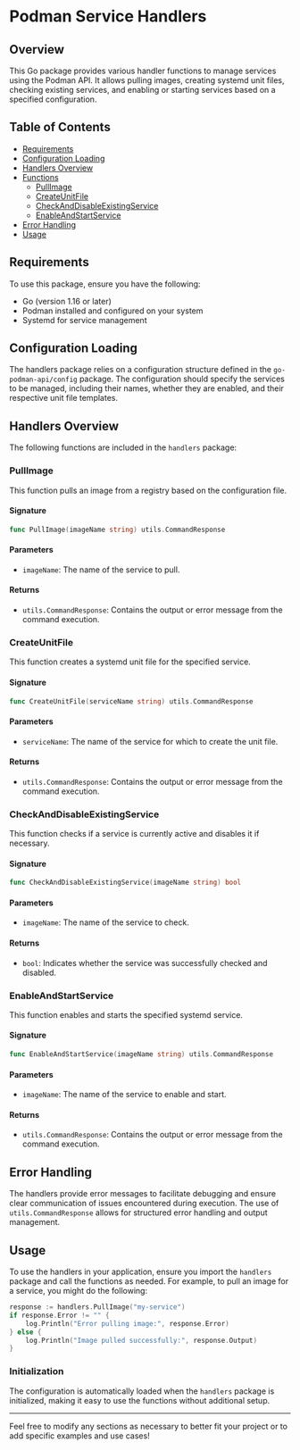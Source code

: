 # Podman Service Handlers

## Overview

This Go package provides various handler functions to manage services using the Podman API. It allows pulling images, creating systemd unit files, checking existing services, and enabling or starting services based on a specified configuration.

## Table of Contents

- [Requirements](#requirements)
- [Configuration Loading](#configuration-loading)
- [Handlers Overview](#handlers-overview)
- [Functions](#functions)
  - [PullImage](#pullimage)
  - [CreateUnitFile](#createunitfile)
  - [CheckAndDisableExistingService](#checkanddisableexistingservice)
  - [EnableAndStartService](#enableandstartservice)
- [Error Handling](#error-handling)
- [Usage](#usage)

## Requirements

To use this package, ensure you have the following:

- Go (version 1.16 or later)
- Podman installed and configured on your system
- Systemd for service management

## Configuration Loading

The handlers package relies on a configuration structure defined in the `go-podman-api/config` package. The configuration should specify the services to be managed, including their names, whether they are enabled, and their respective unit file templates.

## Handlers Overview

The following functions are included in the `handlers` package:

### PullImage

This function pulls an image from a registry based on the configuration file.

#### Signature

```go
func PullImage(imageName string) utils.CommandResponse
```

#### Parameters

- `imageName`: The name of the service to pull.

#### Returns

- `utils.CommandResponse`: Contains the output or error message from the command execution.

### CreateUnitFile

This function creates a systemd unit file for the specified service.

#### Signature

```go
func CreateUnitFile(serviceName string) utils.CommandResponse
```

#### Parameters

- `serviceName`: The name of the service for which to create the unit file.

#### Returns

- `utils.CommandResponse`: Contains the output or error message from the command execution.

### CheckAndDisableExistingService

This function checks if a service is currently active and disables it if necessary.

#### Signature

```go
func CheckAndDisableExistingService(imageName string) bool
```

#### Parameters

- `imageName`: The name of the service to check.

#### Returns

- `bool`: Indicates whether the service was successfully checked and disabled.

### EnableAndStartService

This function enables and starts the specified systemd service.

#### Signature

```go
func EnableAndStartService(imageName string) utils.CommandResponse
```

#### Parameters

- `imageName`: The name of the service to enable and start.

#### Returns

- `utils.CommandResponse`: Contains the output or error message from the command execution.

## Error Handling

The handlers provide error messages to facilitate debugging and ensure clear communication of issues encountered during execution. The use of `utils.CommandResponse` allows for structured error handling and output management.

## Usage

To use the handlers in your application, ensure you import the `handlers` package and call the functions as needed. For example, to pull an image for a service, you might do the following:

```go
response := handlers.PullImage("my-service")
if response.Error != "" {
    log.Println("Error pulling image:", response.Error)
} else {
    log.Println("Image pulled successfully:", response.Output)
}
```

### Initialization

The configuration is automatically loaded when the `handlers` package is initialized, making it easy to use the functions without additional setup.

---

Feel free to modify any sections as necessary to better fit your project or to add specific examples and use cases!
